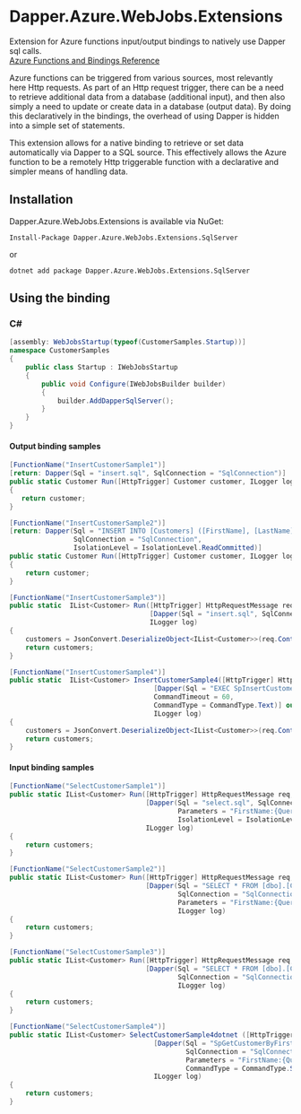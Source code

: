 # Dapper.Azure.WebJobs.Extensions
Extension for Azure functions input/output bindings to natively use Dapper sql calls.  
[Azure Functions and Bindings Reference](https://docs.microsoft.com/en-us/azure/azure-functions/functions-triggers-bindings)

Azure functions can be triggered from various sources, most relevantly here Http requests.  As part of an Http request trigger, there can be a need to retrieve additional data from a database (additional input), and then also simply a need to update or create data in a database (output data).  By doing this declaratively in the bindings, the overhead of using Dapper is hidden into a simple set of statements.

This extension allows for a native binding to retrieve or set data automatically via Dapper to a SQL source.  This effectively allows the Azure function to be a remotely Http triggerable function with a declarative and simpler means of handling data.

## Installation
Dapper.Azure.WebJobs.Extensions is available via NuGet:

```
Install-Package Dapper.Azure.WebJobs.Extensions.SqlServer
```
or
```
dotnet add package Dapper.Azure.WebJobs.Extensions.SqlServer
```


## Using the binding
### C#

```csharp
[assembly: WebJobsStartup(typeof(CustomerSamples.Startup))]
namespace CustomerSamples
{
    public class Startup : IWebJobsStartup
    {
        public void Configure(IWebJobsBuilder builder)
        {
            builder.AddDapperSqlServer();
        }
    }
}
```

#### Output binding samples

```csharp 
[FunctionName("InsertCustomerSample1")]
[return: Dapper(Sql = "insert.sql", SqlConnection = "SqlConnection")]
public static Customer Run([HttpTrigger] Customer customer, ILogger log)
{
   return customer;
}
 ```

```csharp 
[FunctionName("InsertCustomerSample2")]
[return: Dapper(Sql = "INSERT INTO [Customers] ([FirstName], [LastName]) VALUES (@FirstName, @LastName)",
                SqlConnection = "SqlConnection",
                IsolationLevel = IsolationLevel.ReadCommitted)]
public static Customer Run([HttpTrigger] Customer customer, ILogger log)
{
    return customer;
}
```
  
```csharp
[FunctionName("InsertCustomerSample3")]
public static  IList<Customer> Run([HttpTrigger] HttpRequestMessage req,
                                   [Dapper(Sql = "insert.sql", SqlConnection = "SqlConnection")] out IList<Customer> customers,
                                   ILogger log)
{
    customers = JsonConvert.DeserializeObject<IList<Customer>>(req.Content.ReadAsStringAsync().Result);
    return customers;
}
```

```csharp
[FunctionName("InsertCustomerSample4")]
public static  IList<Customer> InsertCustomerSample4([HttpTrigger] HttpRequestMessage req,
                                    [Dapper(Sql = "EXEC SpInsertCustomer @FirstName, @LastName", SqlConnection = "SqlConnection",
                                    CommandTimeout = 60,
                                    CommandType = CommandType.Text)] out IList<Customer> customers,
                                    ILogger log)
{
    customers = JsonConvert.DeserializeObject<IList<Customer>>(req.Content.ReadAsStringAsync().Result);
    return customers;
}
```

#### Input binding samples

```csharp 
[FunctionName("SelectCustomerSample1")]
public static IList<Customer> Run([HttpTrigger] HttpRequestMessage req,
                                  [Dapper(Sql = "select.sql", SqlConnection = "SqlConnection", 
                                          Parameters = "FirstName:{Query.FirstName}",
                                          IsolationLevel = IsolationLevel.ReadCommitted)] IList<Customer> customers,
                                  ILogger log)
{
    return customers;
}
```
  
```csharp 
[FunctionName("SelectCustomerSample2")]
public static IList<Customer> Run([HttpTrigger] HttpRequestMessage req,
                                  [Dapper(Sql = "SELECT * FROM [dbo].[Customers] WHERE FirstName = @FirstName",
                                          SqlConnection = "SqlConnection", 
                                          Parameters = "FirstName:{Query.FirstName}")] IList<Customer> customers,
                                          ILogger log)
{
    return customers;
}
```
  
```csharp 
[FunctionName("SelectCustomerSample3")]
public static IList<Customer> Run([HttpTrigger] HttpRequestMessage req,
                                  [Dapper(Sql = "SELECT * FROM [dbo].[Customers]",
                                          SqlConnection = "SqlConnection")] IList<Customer> customers,
                                          ILogger log)
{
    return customers;
}
```

```csharp 
[FunctionName("SelectCustomerSample4")]
public static IList<Customer> SelectCustomerSample4dotnet ([HttpTrigger] HttpRequestMessage req,
                                    [Dapper(Sql = "SpGetCustomerByFirstname",
                                            SqlConnection = "SqlConnection",
                                            Parameters = "FirstName:{Query.FirstName}",
                                            CommandType = CommandType.StoredProcedure)] IList<Customer> customers,
                                    ILogger log)
{
    return customers;
}
```
